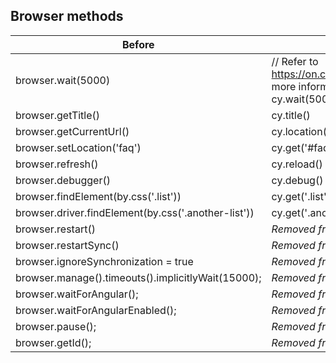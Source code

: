 ## Browser methods

| Before                                              | After                                                                            |
| --------------------------------------------------- | -------------------------------------------------------------------------------- |
| browser.wait(5000)                                  | // Refer to https://on.cypress.io/wait for more information. <br/> cy.wait(5000) |
| browser.getTitle()                                  | cy.title()                                                                       |
| browser.getCurrentUrl()                             | cy.location('href')                                                              |
| browser.setLocation('faq')                          | cy.get('#faq').scrollIntoView()                                                  |
| browser.refresh()                                   | cy.reload()                                                                      |
| browser.debugger()                                  | cy.debug()                                                                       |
| browser.findElement(by.css('.list'))                | cy.get('.list')                                                                  |
| browser.driver.findElement(by.css('.another-list')) | cy.get('.another-list')                                                          |
| browser.restart()                                   | _Removed from file._                                                             |
| browser.restartSync()                               | _Removed from file._                                                             |
| browser.ignoreSynchronization = true                | _Removed from file._                                                             |
| browser.manage().timeouts().implicitlyWait(15000);  | _Removed from file._                                                             |
| browser.waitForAngular();                           | _Removed from file._                                                             |
| browser.waitForAngularEnabled();                    | _Removed from file._                                                             |
| browser.pause();                                    | _Removed from file._                                                             |
| browser.getId();                                    | _Removed from file._                                                             |